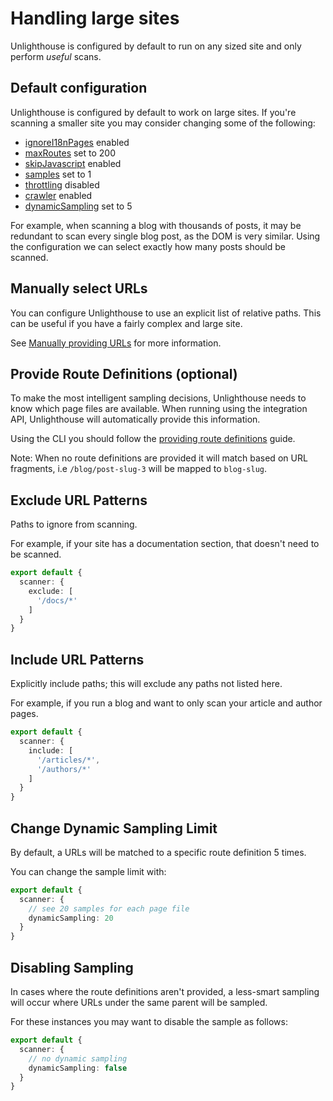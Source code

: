 # Handling large sites

Unlighthouse is configured by default to run on any sized site and only perform _useful_ scans.

## Default configuration

Unlighthouse is configured by default to work on large sites. If you're scanning a smaller site you may consider
changing some of the following:

- [ignoreI18nPages](/api/config/#scanner-ignorei18npages) enabled
- [maxRoutes](/api/config/#scanner-maxroutes) set to 200
- [skipJavascript](/api/config/#scanner-skipjavascript) enabled
- [samples](/api/config/#scanner-samples) set to 1
- [throttling](/api/config/#scanner-throttle) disabled
- [crawler](/api/config/#scanner-crawler) enabled
- [dynamicSampling](/api/config/#scanner-crawler) set to 5

For example, when scanning a blog with thousands of posts, it may be redundant to scan every single blog post, as the
DOM is very similar. Using the configuration we can select exactly how many posts should be scanned.

## Manually select URLs

You can configure Unlighthouse to use an explicit list of relative paths. This can be useful if you have a fairly complex
and large site.

See [Manually providing URLs](/guide/guides/url-discovery#manually-providing-urls) for more information.

## Provide Route Definitions (optional)

To make the most intelligent sampling decisions, Unlighthouse needs to know which page files are available. When running
using the
integration API, Unlighthouse will automatically provide this information.

Using the CLI you should follow the [providing route definitions](/guide/guides/route-definitions) guide.

Note: When no route definitions are provided it will match based on URL fragments, i.e `/blog/post-slug-3` will be
mapped to
`blog-slug`.

## Exclude URL Patterns

Paths to ignore from scanning.

For example, if your site has a documentation section, that doesn't need to be scanned.

```ts
export default {
  scanner: {
    exclude: [
      '/docs/*'
    ]
  }
}
```

## Include URL Patterns

Explicitly include paths; this will exclude any paths not listed here.

For example, if you run a blog and want to only scan your article and author pages.

```ts
export default {
  scanner: {
    include: [
      '/articles/*',
      '/authors/*'
    ]
  }
}
```

## Change Dynamic Sampling Limit

By default, a URLs will be matched to a specific route definition 5 times.

You can change the sample limit with:

```ts
export default {
  scanner: {
    // see 20 samples for each page file
    dynamicSampling: 20
  }
}
```

## Disabling Sampling

In cases where the route definitions aren't provided, a less-smart sampling will occur where URLs under the same parent
will be sampled.

For these instances you may want to disable the sample as follows:

```ts
export default {
  scanner: {
    // no dynamic sampling
    dynamicSampling: false
  }
}
```



